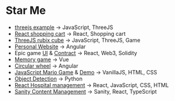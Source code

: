 # Star Me

- [threejs example](https://github.com/coolidev/javascript-threejs-environment) -> JavaScript, ThreeJS
- [React shopping cart](https://github.com/coolidev/react-shopping-cart) -> React, Shopping cart
- [ThreeJS rubix cube](https://github.com/coolidev/threejs-rubix-cube) -> JavaScript, ThreeJS, Game
- [Personal Website](https://github.com/coolidev/Angular-personal-website) -> Angular
- Epic game [UI](https://github.com/coolidev/epic-game-ui) & [Contract](https://github.com/coolidev/epic-game-nft) -> React, Web3, Solidity
- [Memory game](https://github.com/coolidev/pairing-cards-game) -> Vue
- [Circular wheel](https://github.com/coolidev/spinning-wheel) -> Angular
- [JavaScript Mario Game](https://github.com/coolidev/js-mario-game) & [Demo](https://main--js-mario-game.netlify.app/) -> VanillaJS, HTML, CSS
- [Object Detection](https://github.com/coolidev/object-detection-yolo) -> Python
- [React Hospital management](https://github.com/coolidev/react-hospital-management) -> React, JavaScript, CSS, HTML
- [Sanity Content Management](https://github.com/coolidev/Sanity-start) -> Sanity, React, TypeScript
